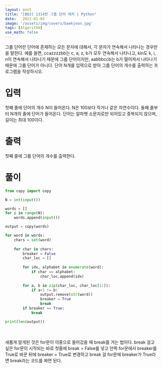 ```yaml
---
layout: post
title: "[BOJ] 1314번 그룹 단어 체커 | Python"
date:   2022-01-02
image: '/assets/img/covers/baekjoon.jpg'
tags: [Algorithm]
use_math: false
---
```

그룹 단어란 단어에 존재하는 모든 문자에 대해서, 각 문자가 연속해서 나타나는 경우만을 말한다. 예를 들면, ccazzzzbb는 c, a, z, b가 모두 연속해서 나타나고, kin도 k, i, n이 연속해서 나타나기 때문에 그룹 단어이지만, aabbbccb는 b가 떨어져서 나타나기 때문에 그룹 단어가 아니다. 단어 N개를 입력으로 받아 그룹 단어의 개수를 출력하는 프로그램을 작성하시오.

# 입력
첫째 줄에 단어의 개수 N이 들어온다. N은 100보다 작거나 같은 자연수이다. 둘째 줄부터 N개의 줄에 단어가 들어온다. 단어는 알파벳 소문자로만 되어있고 중복되지 않으며, 길이는 최대 100이다.

# 출력
첫째 줄에 그룹 단어의 개수를 출력한다.

# 풀이
```python
from copy import copy

N = int(input())

words = []
for i in range(N):
    words.append(input())

output = copy(words)

for word in words:
    chars = set(word)
    
    for char in chars:
        breaker = False
        char_loc = []
        
        for idx, alphabet in enumerate(word):
            if char == alphabet:
                char_loc.append(idx)
                
        for a, b in zip(char_loc, char_loc[1:]):
            if a+1 != b:
                output.remove(str(word))
                breaker = True
                break
        if breaker == True:
            break

print(len(output))

```
<br>
<br>
새롭게 알게된 것은 for문이 이중으로 들어갔을 때 break를 거는 법이다. break 걸고 싶은 for문이 시작되는 바로 첫줄에 break = False를 넣고 안쪽 for문에서 breaker를 True로 바꾼 뒤에 breaker = True로 변경하고 break 걸 for문에 breaker가 True라면 break라는 코드를 짜면 된다.